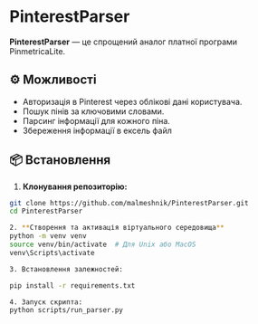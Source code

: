 # PinterestParser

**PinterestParser** — це спрощений аналог платної програми PinmetricaLite.

## ⚙️ Можливості

- Авторизація в Pinterest через облікові дані користувача.
- Пошук пінів за ключовими словами.
- Парсинг інформації для кожного піна.
- Збереження інформації в ексель файл

## 📦 Встановлення

1. **Клонування репозиторію:**

```bash
git clone https://github.com/malmeshnik/PinterestParser.git
cd PinterestParser

2. **Створення та активація віртуального середовища**
python -m venv venv
source venv/bin/activate  # Для Unix або MacOS
venv\Scripts\activate

3. Встановлення залежностей:

pip install -r requirements.txt

4. Запуск скрипта:
python scripts/run_parser.py
